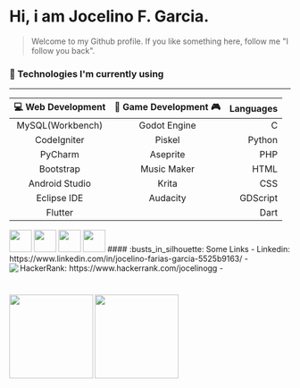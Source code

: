 <h1>Hi, i am Jocelino F. Garcia.</h1>

> Welcome to my Github profile. If you like something here, follow me "I follow you back".

### :scroll: Technologies I'm currently using

_________________________________________________________________________________________________

|   :computer: Web Development   |  :space_invader: Game Development :video_game:  |    Languages    |
|           :---:                |                      :---:                      |       ---:      |
| MySQL(Workbench)               | Godot Engine                                    | C               |
| CodeIgniter                    | Piskel                                          | Python          |
| PyCharm                        | Aseprite                                        | PHP             |
| Bootstrap                      | Music Maker                                     | HTML            |
| Android Studio                 | Krita                                           | CSS             |
| Eclipse IDE                    | Audacity                                        | GDScript        |
| Flutter                        |                                                 | Dart            |
<img height="40px" width="40px" src="https://cdn.jsdelivr.net/gh/devicons/devicon/icons/react/react-original.svg" />
 <img height="40px" width="40px" src="https://cdn.jsdelivr.net/gh/devicons/devicon/icons/python/python-original.svg" />
  <img height="40px" width="40px" src="https://cdn.jsdelivr.net/gh/devicons/devicon/icons/php/php-original.svg" />
   <img height="40px" width="40px" src="https://cdn.jsdelivr.net/gh/devicons/devicon/icons/html5/html5-original.svg" />
#### :busts_in_silhouette: Some Links
 - Linkedin: https://www.linkedin.com/in/jocelino-farias-garcia-5525b9163/
 - HackerRank: https://www.hackerrank.com/jocelinogg
 - 
<img align="left" src="https://visitor-badge.laobi.icu/badge?page_id=jocelinoFG017.jocelinoFG017" />
<br>
<h1 align="center"></h1>
<img  align="left" height="150px" src="https://github-readme-stats.vercel.app/api?username=jocelinoFG017&show_icons=true&theme=merko">
<img  align="center" height="150px" src="https://github-readme-stats.vercel.app/api/top-langs/?username=jocelinoFG017&langs_count=6&layout=compact">

